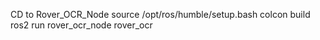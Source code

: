 CD to Rover_OCR_Node
source /opt/ros/humble/setup.bash
colcon build
ros2 run rover_ocr_node rover_ocr
